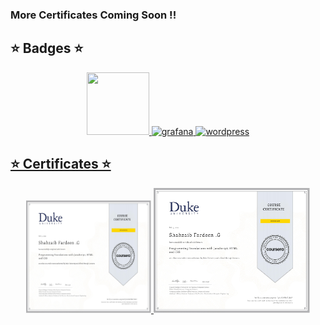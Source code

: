 ### More Certificates Coming Soon !!

<h2>⭐ Badges ⭐</h2>
 
 <p align="center">
<a href="https://www.credly.com/org/certiprof/badge/scrum-foundation-professional-certificate.1"><img src="https://github.com/keikomori/icons-badges/blob/master/badges/scrum-foundation-professional-certificate.1.png"  width="100" height="100"/>
<a href="https://www.credly.com/earner/earned/badge/93bb1ef0-7d5d-4a0b-bd96-9b7b542c1677/"><img src="https://github.com/keikomori/icons-badges/blob/master/badges/cybersecurity-essentials.png" alt="grafana" width="100" height="100"/>
<a href="https://www.credly.com/badges/2a093b9f-925d-43d0-932f-ad1fca326901/public_url"><img src="https://github.com/keikomori/icons-badges/blob/master/badges/networking-academy-learn-a-thon-2021.1.png" alt="wordpress" width="100" height="100"/>
</p>


<h2>⭐ Certificates ⭐</h2>
 <p align="center"> 
    <a href="https://www.coursera.org/account/accomplishments/verify/U4X4F8M7LBLF"><img src="Certificates/Certificate.jpg"  width="200" height="180"/>
     <a href="https://www.coursera.org/account/accomplishments/verify/U4X4F8M7LBLF"><img src="Certificates/Certificate.jpg"  width="250" height="200"/>
  </p>
